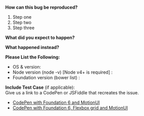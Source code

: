<!-- Please only file bugs with SolWP on GitHub. If you've got an issue with the Foundation framework itself, please file the bug in the Foundation repository: https://github.com/zurb/solwp-sites. If you've got a more general question about how to use SolWP, please use the Gitter chatroom: https://gitter.im/olefredrik/SolWP -->

**How can this bug be reproduced?**

1. Step one
2. Step two
3. Step three

**What did you expect to happen?**

**What happened instead?**

**Please List the Following:**
* OS & version:
* Node version (node -v) [Node v4+ is required] :
* Foundation version (bower list) :

**Include Test Case** (if applicable):  
Give us a link to a CodePen or JSFiddle that recreates the issue.
* [CodePen with Foundation 6 and MotionUI](http://codepen.io/rafibomb/pen/xVVGOB)
* [CodePen with Foundation 6, Flexbox grid and MotionUI](http://codepen.io/rafibomb/pen/jqqPra)

